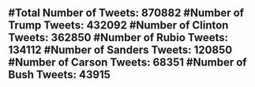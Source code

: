 #Total Number of Tweets: 870882 
#Number of Trump Tweets: 432092
#Number of Clinton Tweets: 362850
#Number of Rubio Tweets: 134112
#Number of Sanders Tweets: 120850
#Number of Carson Tweets: 68351
#Number of Bush Tweets: 43915
---
